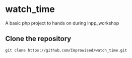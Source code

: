 # watch_time
A basic php project to hands on during lnpp_workshop

## Clone the repository
```
git clone https://github.com/Improwised/watch_time.git
```
